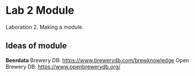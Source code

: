# Lab 2 Module
Laboration 2. Making a module.

## Ideas of module

**Beerdata**
Brewery DB: https://www.brewerydb.com/brewknowledge
Open Brewery DB: https://www.openbrewerydb.org/

